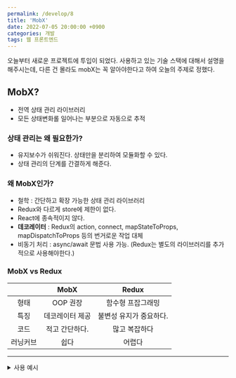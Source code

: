 ```yaml
---
permalink: /develop/8
title: 'MobX'
date: 2022-07-05 20:00:00 +0900
categories: 개발
tags: 웹 프론트엔드
---
```


오늘부터 새로운 프로젝트에 투입이 되었다. 사용하고 있는 기술 스택에 대해서 설명을 해주시는데, 다른 건 몰라도 mobX는 꼭 알아야한다고 하여 오늘의 주제로 정했다.

## MobX?
- 전역 상태 관리 라이브러리
- 모든 상태변화롤 일어나는 부분으로 자동으로 추적

### 상태 관리는 왜 필요한가?
- 유지보수가 쉬워진다. 상태만을 분리하여 모듈화할 수 있다.
- 상태 관리의 단계를 간결하게 해준다.

### 왜 MobX인가?
- 철학 : 간단하고 확장 가능한 상태 관리 라이브러리
- Redux와 다르게 store에 제한이 없다.
- React에 종속적이지 않다.
- **데코레이터** : Redux의 action, connect, mapStateToProps, mapDispatchToProps 등의 번거로운 작업 대체
- 비동기 처리 : async/await 문법 사용 가능. (Redux는 별도의 라이브러리를 추가적으로 사용해야한다.)

### MobX vs Redux

|  | MobX | Redux |
|:----:|:----:|:----:|
| 형태 | OOP 권장 | 함수형 프잡그래밍 |
| 특징 | 데코레이터 제공 | 불변성 유지가 중요하다. |
| 코드 | 적고 간단하다. | 많고 복잡하다 |
| 러닝커브 | 쉽다 | 어렵다 |

---
<details>
    <summary>사용 예시</summary>
    <div>사용을 하면서 추가해보겠다.
    </div>
</details>